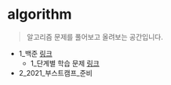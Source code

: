 # algorithm
>알고리즘 문제를 풀어보고 올려보는 공간입니다.

* 1_백준 [링크](https://www.acmicpc.net/)
  * 1_단계별 학습 문제 [링크](https://www.acmicpc.net/step)
* 2_2021_부스트캠프_준비
